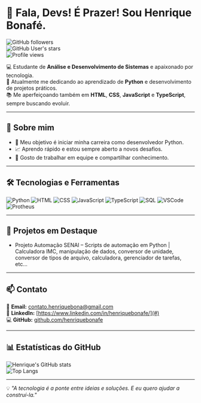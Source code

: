 # 👋 Fala, Devs! É Prazer! Sou Henrique Bonafé.

![GitHub followers](https://img.shields.io/github/followers/henriquebonafe?style=social)  
![GitHub User's stars](https://img.shields.io/github/stars/henriquebonafe?style=social)  
![Profile views](https://komarev.com/ghpvc/?username=henriquebonafe&color=blue)

💻 Estudante de **Análise e Desenvolvimento de Sistemas** e apaixonado por tecnologia.  
🐍 Atualmente me dedicando ao aprendizado de **Python** e desenvolvimento de projetos práticos.  
📚 Me aperfeiçoando também em **HTML**, **CSS**, **JavaScript** e **TypeScript**, sempre buscando evoluir.  

---

## 🚀 Sobre mim  
- 🎯 Meu objetivo é iniciar minha carreira como desenvolvedor Python.  
- 📈 Aprendo rápido e estou sempre aberto a novos desafios.  
- 🤝 Gosto de trabalhar em equipe e compartilhar conhecimento.  

---

## 🛠️ Tecnologias e Ferramentas  
![Python](https://img.shields.io/badge/Python-3776AB?style=for-the-badge&logo=python&logoColor=white)
![HTML](https://img.shields.io/badge/HTML5-E34F26?style=for-the-badge&logo=html5&logoColor=white)
![CSS](https://img.shields.io/badge/CSS3-1572B6?style=for-the-badge&logo=css3&logoColor=white)
![JavaScript](https://img.shields.io/badge/JavaScript-F7DF1E?style=for-the-badge&logo=javascript&logoColor=black)
![TypeScript](https://img.shields.io/badge/TypeScript-3178C6?style=for-the-badge&logo=typescript&logoColor=white)
![SQL](https://img.shields.io/badge/SQL-336791?style=for-the-badge&logo=postgresql&logoColor=white)
![VSCode](https://img.shields.io/badge/VSCode-007ACC?style=for-the-badge&logo=visual-studio-code&logoColor=white)
![Protheus](https://img.shields.io/badge/ERP%20Protheus-009688?style=for-the-badge)

---

## 📌 Projetos em Destaque  
- Projeto Automação SENAI – Scripts de automação em Python | Calculadora IMC, manipulação de dados, conversor de unidade, conversor de tipos de arquivo, calculadora, gerenciador de tarefas, etc...

---

## 📫 Contato  
📧 **Email:** contato.henriquebona@gmail.com  
💼 **LinkedIn:** [https://www.linkedin.com/in/henriquebonafe/](#)  
💻 **GitHub:** [github.com/henriquebonafe](https://github.com/henriquebonafe)  

---

## 📊 Estatísticas do GitHub  
![Henrique's GitHub stats](https://github-readme-stats.vercel.app/api?username=henriquebonafe&show_icons=true&theme=tokyonight)  
![Top Langs](https://github-readme-stats.vercel.app/api/top-langs/?username=henriquebonafe&layout=compact&theme=tokyonight)

---

💡 *"A tecnologia é a ponte entre ideias e soluções. E eu quero ajudar a construí-la."*

